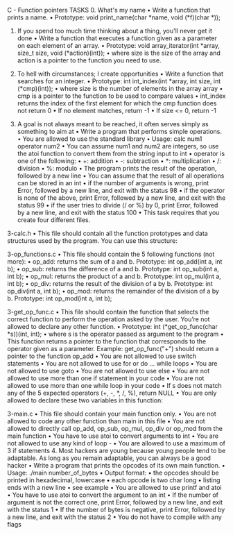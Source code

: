 C - Function pointers
TASKS
0. What's my name
•	Write a function that prints a name.
•	Prototype: void print_name(char *name, void (*f)(char *));

1. If you spend too much time thinking about a thing, you'll never get it done
•	Write a function that executes a function given as a parameter on each element of an array.
•	Prototype: void array_iterator(int *array, size_t size, void (*action)(int));
•	where size is the size of the array and action is a pointer to the function you need to use.

2. To hell with circumstances; I create opportunities
•	Write a function that searches for an integer.
•	Prototype: int int_index(int *array, int size, int (*cmp)(int));
•	where size is the number of elements in the array array
•	cmp is a pointer to the function to be used to compare values
•	int_index returns the index of the first element for which the cmp function does not return 0
•	If no element matches, return -1
•	If size <= 0, return -1

3. A goal is not always meant to be reached, it often serves simply as something to aim at
•	Write a program that performs simple operations.
•	You are allowed to use the standard library
•	Usage: calc num1 operator num2
•	You can assume num1 and num2 are integers, so use the atoi function to convert them from the string input to int
•	operator is one of the following:
•	+: addition
•	-: subtraction
•	*: multiplication
•	/: division
•	%: modulo
•	The program prints the result of the operation, followed by a new line
•	You can assume that the result of all operations can be stored in an int
•	if the number of arguments is wrong, print Error, followed by a new line, and exit with the status 98
•	if the operator is none of the above, print Error, followed by a new line, and exit with the status 99
•	if the user tries to divide (/ or %) by 0, print Error, followed by a new line, and exit with the status 100
•	This task requires that you create four different files.

3-calc.h
•	This file should contain all the function prototypes and data structures used by the program. You can use this structure:

3-op_functions.c
•	This file should contain the 5 following functions (not more):
•	op_add: returns the sum of a and b. Prototype: int op_add(int a, int b);
•	op_sub: returns the difference of a and b. Prototype: int op_sub(int a, int b);
•	op_mul: returns the product of a and b. Prototype: int op_mul(int a, int b);
•	op_div: returns the result of the division of a by b. Prototype: int op_div(int a, int b);
•	op_mod: returns the remainder of the division of a by b. Prototype: int op_mod(int a, int b);

3-get_op_func.c
•	This file should contain the function that selects the correct function to perform the operation asked by the user. You’re not allowed to declare any other function.
•	Prototype: int (*get_op_func(char *s))(int, int);
•	where s is the operator passed as argument to the program
•	This function returns a pointer to the function that corresponds to the operator given as a parameter. Example: get_op_func("+") should return a pointer to the function op_add
•	You are not allowed to use switch statements
•	You are not allowed to use for or do ... while loops
•	You are not allowed to use goto
•	You are not allowed to use else
•	You are not allowed to use more than one if statement in your code
•	You are not allowed to use more than one while loop in your code
•	If s does not match any of the 5 expected operators (+, -, *, /, %), return NULL
•	You are only allowed to declare these two variables in this function:

3-main.c
•	This file should contain your main function only.
•	You are not allowed to code any other function than main in this file
•	You are not allowed to directly call op_add, op_sub, op_mul, op_div or op_mod from the main function
•	You have to use atoi to convert arguments to int
•	You are not allowed to use any kind of loop -
•	You are allowed to use a maximum of 3 if statements
4. Most hackers are young because young people tend to be adaptable. As long as you remain adaptable, you can always be a good hacker
•	Write a program that prints the opcodes of its own main function.
•	Usage: ./main number_of_bytes
•	Output format:
•	the opcodes should be printed in hexadecimal, lowercase
•	each opcode is two char long
•	listing ends with a new line
•	see example
•	You are allowed to use printf and atoi
•	You have to use atoi to convert the argument to an int
•	If the number of argument is not the correct one, print Error, followed by a new line, and exit with the status 1
•	If the number of bytes is negative, print Error, followed by a new line, and exit with the status 2
•	You do not have to compile with any flags

